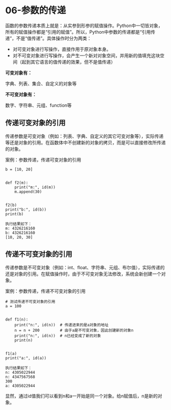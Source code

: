 # 06-参数的传递


函数的参数传递本质上就是：从实参到形参的赋值操作。Python中一切皆对象，所有的赋值操作都是“引用的赋值”。所以，Python中参数的传递都是“引用传递”，不是“值传递”。具体操作时分为两类：

- 对可变对象进行写操作，直接作用于原对象本身。
- 对不可变对象进行写操作，会产生一个新对对象空间，并用新的值填充这块空间（起到其它语言的值传递的效果，但不是值传递）

**可变对象有：**

字典、列表、集合、自定义的对象等

**不可变对象有：**

数字、字符串、元组、function等


## 传递可变对象的引用

传递参数是可变对象（例如：列表、字典、自定义的其它可变对象等），实际传递等还是对象的引用。在函数体中不创建新的对象的拷贝，而是可以直接修改所传递的对象。

案例：参数传递，传递可变对象的引用

```
b = [10, 20]


def f2(m):
    print("m:", id(m))
    m.append(30)


f2(b)
print("b:", id(b))
print(b)

执行结果如下：
m: 4326216160
b: 4326216160
[10, 20, 30]
```

## 传递不可变对象的引用

传递参数是不可变对象（例如：int、float、字符串、元组、布尔值），实际传递的还是对象的引用。在赋值操作时，由于不可变对象无法修改，系统会新创建一个对象。


案例：参数传递，传递不可变对象的引用
```
# 测试传递不可变对象的引用
a = 100


def f1(n):
    print("n:", id(n))  # 传递进来的是a对象的地址
    n = n + 200         # 由于a是不可变对象，因此创建新的对象n
    print("n:", id(n))  # n已经变成了新的对象
    print(n)


f1(a)
print("a:", id(a))

执行结果如下：
n: 4305022944
n: 4347567568
300
a: 4305022944

```
显然，通过id值我们可以看到n和a一开始是同一个对象。给n赋值后，n是新的对象。